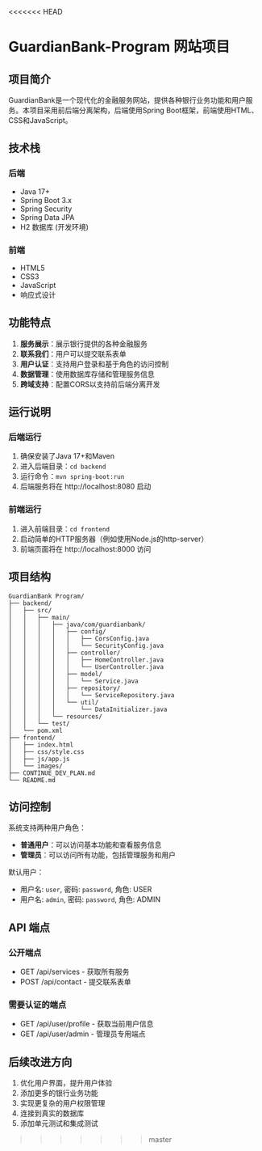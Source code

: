 <<<<<<< HEAD
# GuardianBank-Program 网站项目

## 项目简介

GuardianBank是一个现代化的金融服务网站，提供各种银行业务功能和用户服务。本项目采用前后端分离架构，后端使用Spring Boot框架，前端使用HTML、CSS和JavaScript。

## 技术栈

### 后端
- Java 17+
- Spring Boot 3.x
- Spring Security
- Spring Data JPA
- H2 数据库 (开发环境)

### 前端
- HTML5
- CSS3
- JavaScript
- 响应式设计

## 功能特点

1. **服务展示**：展示银行提供的各种金融服务
2. **联系我们**：用户可以提交联系表单
3. **用户认证**：支持用户登录和基于角色的访问控制
4. **数据管理**：使用数据库存储和管理服务信息
5. **跨域支持**：配置CORS以支持前后端分离开发

## 运行说明

### 后端运行
1. 确保安装了Java 17+和Maven
2. 进入后端目录：`cd backend`
3. 运行命令：`mvn spring-boot:run`
4. 后端服务将在 http://localhost:8080 启动

### 前端运行
1. 进入前端目录：`cd frontend`
2. 启动简单的HTTP服务器（例如使用Node.js的http-server）
3. 前端页面将在 http://localhost:8000 访问

## 项目结构

```
GuardianBank Program/
├── backend/
│   ├── src/
│   │   ├── main/
│   │   │   ├── java/com/guardianbank/
│   │   │   │   ├── config/
│   │   │   │   │   ├── CorsConfig.java
│   │   │   │   │   └── SecurityConfig.java
│   │   │   │   ├── controller/
│   │   │   │   │   ├── HomeController.java
│   │   │   │   │   └── UserController.java
│   │   │   │   ├── model/
│   │   │   │   │   └── Service.java
│   │   │   │   ├── repository/
│   │   │   │   │   └── ServiceRepository.java
│   │   │   │   └── util/
│   │   │   │       └── DataInitializer.java
│   │   │   └── resources/
│   │   └── test/
│   └── pom.xml
├── frontend/
│   ├── index.html
│   ├── css/style.css
│   ├── js/app.js
│   └── images/
├── CONTINUE_DEV_PLAN.md
└── README.md
```

## 访问控制

系统支持两种用户角色：
- **普通用户**：可以访问基本功能和查看服务信息
- **管理员**：可以访问所有功能，包括管理服务和用户

默认用户：
- 用户名: `user`, 密码: `password`, 角色: USER
- 用户名: `admin`, 密码: `password`, 角色: ADMIN

## API 端点

### 公开端点
- GET /api/services - 获取所有服务
- POST /api/contact - 提交联系表单

### 需要认证的端点
- GET /api/user/profile - 获取当前用户信息
- GET /api/user/admin - 管理员专用端点

## 后续改进方向

1. 优化用户界面，提升用户体验
2. 添加更多的银行业务功能
3. 实现更复杂的用户权限管理
4. 连接到真实的数据库
5. 添加单元测试和集成测试
>>>>>>> master
